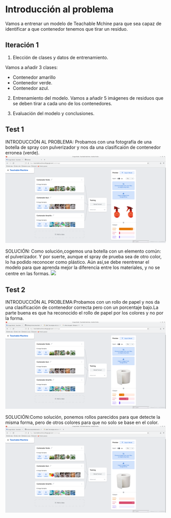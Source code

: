 # Introducción al problema

Vamos a entrenar un modelo de Teachable Mchine para que sea capaz de identificar a que contenedor tenemos que tirar un residuo.

## Iteración 1

1. Elección de clases y datos de entrenamiento.

Vamos a añadir 3 clases:
 * Contenedor amarillo
 * Contenedor verde.
 * Contenedor azul.
 
2. Entrenamiento del modelo.
Vamos a añadir 5 imágenes de residuos que se deben tirar a cada uno de los contenedores.

3. Evaluación del modelo y conclusiones.

## Test 1
INTRODUCCIÓN AL PROBLEMA: Probamos con una fotografía de una botella de spray con pulverizador y nos da una clasificaión de contenedor erronea (verde).
![](https://github.com/neusmartinez/IA-docs/blob/main/Problema%201.png)

SOLUCIÓN: Como solución,cogemos una botella con un elemento común: el pulverizador. Y por suerte, aunque el spray de prueba sea de otro color, lo ha podido reconocer como plástico. Aún así,se debe reentrenar el modelo para que aprenda mejor la diferencia entre los materiales, y no se centre en las formas.
![](https://github.com/neusmartinez/IA-docs/blob/main/Soluci%C3%B3n%201.png.)


## Test 2
INTRODUCCIÓN AL PROBLEMA:Probamos con un rollo de papel y nos da una clasificación de contenedor correcta pero con un porcentaje bajo.La parte buena es que ha reconocido el rollo de papel por los colores y no por la forma. 
![](https://github.com/neusmartinez/IA-docs/blob/main/Problema%202.png)

SOLUCIÓN:Como solución, ponemos rollos parecidos para que detecte la misma forma, pero de otros colores para que no solo se base en el color.
![](https://github.com/neusmartinez/IA-docs/blob/main/Soluci%C3%B3n%202.png)
